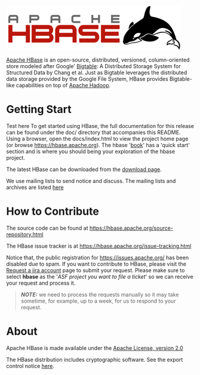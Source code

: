 <!--
Licensed to the Apache Software Foundation (ASF) under one
or more contributor license agreements.  See the NOTICE file
distributed with this work for additional information
regarding copyright ownership.  The ASF licenses this file
to you under the Apache License, Version 2.0 (the
"License"); you may not use this file except in compliance
with the License.  You may obtain a copy of the License at

  http://www.apache.org/licenses/LICENSE-2.0

Unless required by applicable law or agreed to in writing,
software distributed under the License is distributed on an
"AS IS" BASIS, WITHOUT WARRANTIES OR CONDITIONS OF ANY
KIND, either express or implied.  See the License for the
specific language governing permissions and limitations
under the License.
-->

![hbase-logo](https://raw.githubusercontent.com/apache/hbase/master/src/site/resources/images/hbase_logo_with_orca_large.png)

[Apache HBase](https://hbase.apache.org) is an open-source, distributed, versioned, column-oriented store modeled after Google' [Bigtable](https://research.google.com/archive/bigtable.html): A Distributed Storage System for Structured Data by Chang et al. Just as Bigtable leverages the distributed data storage provided by the Google File System, HBase provides Bigtable-like capabilities on top of [Apache Hadoop](https://hadoop.apache.org/).

# Getting Start
Test here
To get started using HBase, the full documentation for this release can be found under the doc/ directory that accompanies this README. Using a browser, open the docs/index.html to view the project home page (or browse https://hbase.apache.org). The hbase '[book](https://hbase.apache.org/book.html)' has a 'quick start' section and is where you should being your exploration of the hbase project.

The latest HBase can be downloaded from the [download page](https://hbase.apache.org/downloads.html).

We use mailing lists to send notice and discuss. The mailing lists and archives are listed [here](http://hbase.apache.org/mail-lists.html)

# How to Contribute
The source code can be found at https://hbase.apache.org/source-repository.html

The HBase issue tracker is at https://hbase.apache.org/issue-tracking.html

Notice that, the public registration for https://issues.apache.org/ has been disabled due to spam. If you want to contribute to HBase, please visit the [Request a jira account](https://selfserve.apache.org/jira-account.html) page to submit your request. Please make sure to select **hbase** as the '_ASF project you want to file a ticket_' so we can receive your request and process it.

> **_NOTE:_** we need to process the requests manually so it may take sometime, for example, up to a week, for us to respond to your request.

# About
Apache HBase is made available under the [Apache License, version 2.0](https://hbase.apache.org/license.html)

The HBase distribution includes cryptographic software. See the export control notice [here](https://hbase.apache.org/export_control.html).
